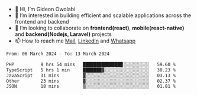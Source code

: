 - 👋 Hi, I’m Gideon Owolabi
- 👀 I’m interested in building efficient and scalable applications across the frontend and backend
- 💞️ I’m looking to collaborate on <b>frontend(react)</b>, <b>mobile(react-native)</b> and <b>backend(Nodejs, Laravel)</b> projects
- 📫 How to reach me <a href="mailto:gideoniyin2021@gmail.com">Mail</a>, <a href="https://www.linkedin.com/in/gideon-owolabi-9b667a232/">LinkedIn</a> and <a href="https://wa.me/2348055377085">Whatsapp</a>

<!---
gude1/gude1 is a ✨ special ✨ repository because its `README.md` (this file) appears on your GitHub profile.
You can click the Preview link to take a look at your changes.
--->

<!--START_SECTION:waka-->

```txt
From: 06 March 2024 - To: 13 March 2024

PHP          9 hrs 54 mins   ███████████████░░░░░░░░░░   59.60 %
TypeScript   5 hrs 1 min     ███████▓░░░░░░░░░░░░░░░░░   30.23 %
JavaScript   31 mins         ▓░░░░░░░░░░░░░░░░░░░░░░░░   03.13 %
Other        23 mins         ▓░░░░░░░░░░░░░░░░░░░░░░░░   02.37 %
JSON         18 mins         ▒░░░░░░░░░░░░░░░░░░░░░░░░   01.81 %
```

<!--END_SECTION:waka-->
